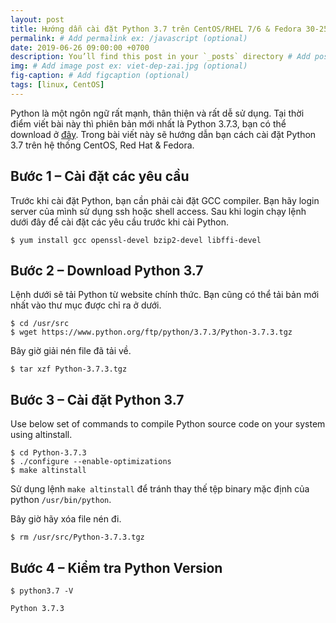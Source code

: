 ```yaml
---
layout: post
title: Hướng dẫn cài đặt Python 3.7 trên CentOS/RHEL 7/6 & Fedora 30-25
permalink: # Add permalink ex: /javascript (optional)
date: 2019-06-26 09:00:00 +0700
description: You’ll find this post in your `_posts` directory # Add post description (optional)
img: # Add image post ex: viet-dep-zai.jpg (optional)
fig-caption: # Add figcaption (optional)
tags: [linux, CentOS]
---
```


Python là một ngôn ngữ rất mạnh, thân thiện và rất dễ sử dụng. Tại thời điểm viết bài này thì phiên bản mới nhất là Python 3.7.3, bạn có thể download ở [đây](https://www.python.org/downloads/). Trong bài viết này sẽ hướng dẫn bạn cách cài đặt Python 3.7 trên hệ thống CentOS, Red Hat & Fedora.

## Bước 1 – Cài đặt các yêu cầu

Trước khi cài đặt Python, bạn cần phải cài đặt GCC compiler. Bạn hãy login server của mình sử dụng ssh hoặc shell access. Sau khi login chạy lệnh dưới đây để cài đặt các yêu cầu trước khi cài Python.

```console
$ yum install gcc openssl-devel bzip2-devel libffi-devel
```

## Bước 2 – Download Python 3.7

Lệnh dưới sẽ tải Python từ website chính thức. Bạn cũng có thể tải bản mới nhất vào thư mục được chỉ ra ở dưới.

```console
$ cd /usr/src
$ wget https://www.python.org/ftp/python/3.7.3/Python-3.7.3.tgz
```

Bây giờ giải nén file đã tải về.

```console
$ tar xzf Python-3.7.3.tgz
```

## Bước 3 – Cài đặt Python 3.7

Use below set of commands to compile Python source code on your system using altinstall.

```console
$ cd Python-3.7.3
$ ./configure --enable-optimizations
$ make altinstall
```

Sử dụng lệnh `make altinstall` để tránh thay thế tệp binary mặc định của python `/usr/bin/python`.

Bây giờ hãy xóa file nén đi.

```console
$ rm /usr/src/Python-3.7.3.tgz
```

## Bước 4 – Kiểm tra Python Version

```console
$ python3.7 -V

Python 3.7.3
```
